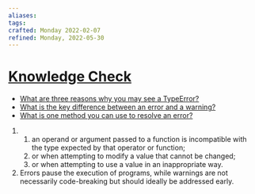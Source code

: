 ```yaml
---
aliases:
tags:
crafted: Monday 2022-02-07
refined: Monday, 2022-05-30
---
```


# [Knowledge Check](https://www.theodinproject.com/paths/foundations/courses/foundations/lessons/understanding-errors#knowledge-check)

- [What are three reasons why you may see a TypeError?](https://www.theodinproject.com/paths/foundations/courses/foundations/lessons/understanding-errors#type-error)
- [What is the key difference between an error and a warning?](https://www.theodinproject.com/paths/foundations/courses/foundations/lessons/understanding-errors#errors-vs-warnings)
- [What is one method you can use to resolve an error?](https://www.theodinproject.com/paths/foundations/courses/foundations/lessons/understanding-errors#tips-for-resolving-errors)

1. 1. an operand or argument passed to a function is incompatible with the type expected by that operator or function;
   2. or when attempting to modify a value that cannot be changed;
   3. or when attempting to use a value in an inappropriate way.
2. Errors pause the execution of programs, while warnings are not necessarily code-breaking but should ideally be addressed early.
